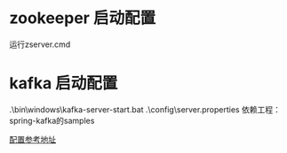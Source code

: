 # zookeeper 启动配置
运行zserver.cmd
# kafka 启动配置
 .\bin\windows\kafka-server-start.bat .\config\server.properties
依赖工程：spring-kafka的samples

[配置参考地址](https://www.cnblogs.com/lnice/p/9668750.html)